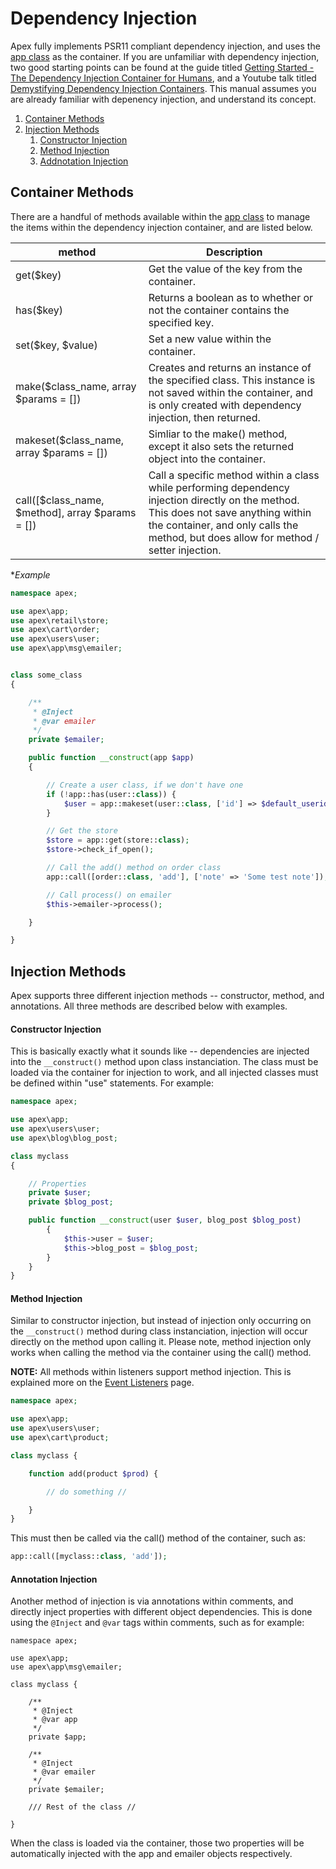 
# Dependency Injection

Apex fully implements PSR11 compliant dependency injection, and uses the [app class](app.md) as the container.  If you are unfamiliar with 
dependency injection, two good starting points can be found at the guide titled [Getting Started - The Dependency Injection Container for Humans](http://php-di.org/doc/getting-started.html), 
and a Youtube talk titled [Demystifying Dependency Injection Containers](https://www.youtube.com/watch?v=y7EbrV4ChJs&t=507s).  This manual assumes 
you are already familiar with depenency injection, and understand its concept.

1. <a href="#container_methods">Container Methods</a>
2. <a href="#injection_methods">Injection Methods</a>
    1. <a href="#constructor_injection">Constructor Injection</a>
    2. <a href="#method_injection">Method Injection</a>
    3. <a href="#annotation_injection">Addnotation Injection</a>


<a name="container_methods"></a>
## Container Methods

There are a handful of methods available within the [app class](app.md) to manage the items within the
dependency injection container, and are listed below.

method | Description 
------------- |-------------
get($key) | Get the value of the key from the container.
has($key) | Returns a boolean as to whether or not the container contains the specified key.
set($key, $value) | Set a new value within the container.
make($class_name, array $params = []) | Creates and returns an instance of the specified class.  This instance is not saved within the container, and is only created with dependency injection, then returned.
makeset($class_name, array $params = []) | Simliar to the make() method, except it also sets the returned object into the container.
call([$class_name, $method], array $params = []) | Call a specific method within a class while performing dependency injection directly on the method.  This does not save anything within the container, and only calls the method, but does allow for method / setter injection.


**Example*

~~~php
namespace apex;

use apex\app;
use apex\retail\store;
use apex\cart\order;
use apex\users\user;
use apex\app\msg\emailer;


class some_class
{

    /**
     * @Inject
     * @var emailer
     */
    private $emailer;

    public function __construct(app $app)
    {

        // Create a user class, if we don't have one
        if (!app::has(user::class)) {
            $user = app::makeset(user::class, ['id'] => $default_userid]);
        }

        // Get the store
        $store = app::get(store::class);
        $store->check_if_open();

        // Call the add() method on order class
        app::call([order::class, 'add'], ['note' => 'Some test note']);

        // Call process() on emailer
        $this->emailer->process();

    }

}
~~~


<a name="injection+methods"></a>
## Injection Methods

Apex supports three different injection methods -- constructor, method, and annotations. All three methods are
described below with examples.


<a name="constructor_injection"></a>
#### Constructor Injection

This is basically exactly what it sounds like -- dependencies are injected into the `__construct()` method
upon class instanciation.  The class must be loaded via the container for injection to work, and all injected
classes must be defined within "use" statements.  For example:

~~~php
namespace apex;

use apex\app;
use apex\users\user;
use apex\blog\blog_post;

class myclass
{

    // Properties
    private $user;
    private $blog_post;

    public function __construct(user $user, blog_post $blog_post)
        {
            $this->user = $user;
            $this->blog_post = $blog_post;
        }
    }
}
~~~


<a name="method_injection"></a>
#### Method Injection

Similar to constructor injection, but instead of injection only occurring on the `__construct()` method
during class instanciation, injection will occur directly on the method upon calling it.  Please note, method
injection only works when calling the method via the container using the
call() method.

**NOTE:** All methods within listeners support method injection.  This is explained more on the [Event
Listeners](event_listeners.md) page.

~~~php
namespace apex;

use apex\app;
use apex\users\user;
use apex\cart\product;

class myclass {

    function add(product $prod) {

        // do something //

    }
}
~~~

This must then be called via the call() method of the container, such as:

~~~php
app::call([myclass::class, 'add']);
~~~


<a name="annotation_injection"></a>
#### Annotation Injection

Another method of injection is via annotations within comments, and directly inject properties with different
object dependencies.  This is done using the `@Inject` and `@var` tags within comments, such as for example:

~~~
namespace apex;

use apex\app;
use apex\app\msg\emailer;

class myclass {

    /**
     * @Inject
     * @var app
     */
    private $app;

    /**
     * @Inject
     * @var emailer
     */
    private $emailer;

    /// Rest of the class //

}
~~~

When the class is loaded via the container, those two properties will be automatically injected with the app
and emailer objects respectively.




